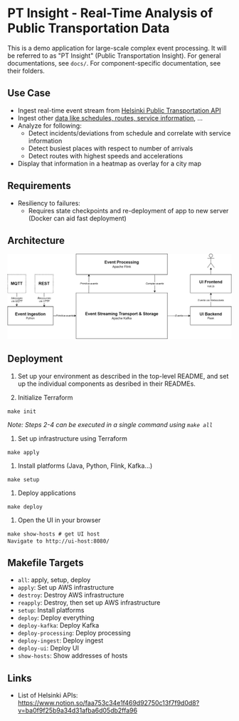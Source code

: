 # PT Insight - Real-Time Analysis of Public Transportation Data

This is a demo application for large-scale complex event processing. It will be referred to as "PT Insight" (Public Transportation Insight).
For general documentations, see `docs/`. For component-specific documentation, see their folders.

## Use Case
* Ingest real-time event stream from [Helsinki Public Transportation API](https://digitransit.fi/en/developers/apis/4-realtime-api/)
* Ingest other [data like schedules, routes, service information](https://digitransit.fi/en/developers/apis/1-routing-api/), ...
* Analyze for following:
    * Detect incidents/deviations from schedule and correlate with service information
    * Detect busiest places with respect to number of arrivals
    * Detect routes with highest speeds and accelerations
* Display that information in a heatmap as overlay for a city map


## Requirements
* Resiliency to failures:
    * Requires state checkpoints and re-deployment of app to new server (Docker can aid fast deployment)


## Architecture

![Architecture](docs/images/architecture.png)


## Deployment

1. Set up your environment as described in the top-level README, and set up the individual components as desribed in their READMEs.

1. Initialize Terraform
```
make init
```

_Note: Steps 2-4 can be executed in a single command using `make all`_

1. Set up infrastructure using Terraform
```
make apply
```

1. Install platforms (Java, Python, Flink, Kafka...)
```
make setup
```

1. Deploy applications
```
make deploy
```

1. Open the UI in your browser
```
make show-hosts # get UI host
Navigate to http://ui-host:8080/
```


## Makefile Targets

* `all`: apply, setup, deploy
* `apply`: Set up AWS infrastructure
* `destroy`: Destroy AWS infrastructure
* `reapply`: Destroy, then set up AWS infrastructure
* `setup`: Install platforms
* `deploy`: Deploy everything
* `deploy-kafka`: Deploy Kafka
* `deploy-processing`: Deploy processing
* `deploy-ingest`: Deploy ingest
* `deploy-ui`: Deploy UI
* `show-hosts`: Show addresses of hosts

## Links
* List of Helsinki APIs: https://www.notion.so/faa753c34e1f469d92750c13f7f9d0d8?v=ba0f9f25b9a34d31afba6d05db2ffa96

